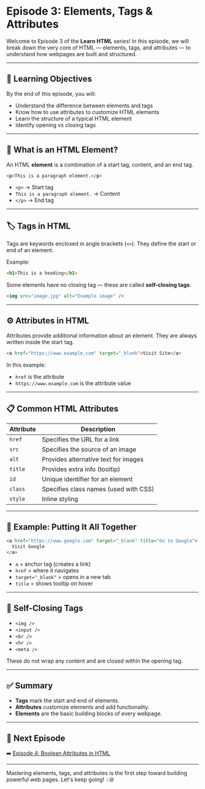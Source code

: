 # Episode 3: Elements, Tags & Attributes

Welcome to Episode 3 of the **Learn HTML** series! In this episode, we will break down the very core of HTML — elements, tags, and attributes — to understand how webpages are built and structured.

---

## 🧠 Learning Objectives

By the end of this episode, you will:

- Understand the difference between elements and tags
- Know how to use attributes to customize HTML elements
- Learn the structure of a typical HTML element
- Identify opening vs closing tags

---

## 🧱 What is an HTML Element?

An HTML **element** is a combination of a start tag, content, and an end tag.

```html
<p>This is a paragraph element.</p>
```

- `<p>` → Start tag
- `This is a paragraph element.` → Content
- `</p>` → End tag

---

## 🏷️ Tags in HTML

Tags are keywords enclosed in angle brackets (`<>`). They define the start or end of an element.

Example:

```html
<h1>This is a heading</h1>
```

Some elements have no closing tag — these are called **self-closing tags**:

```html
<img src="image.jpg" alt="Example image" />
```

---

## ⚙️ Attributes in HTML

Attributes provide additional information about an element. They are always written inside the start tag.

```html
<a href="https://www.example.com" target="_blank">Visit Site</a>
```

In this example:
- `href` is the attribute
- `https://www.example.com` is the attribute value

---

## 📋 Common HTML Attributes

| Attribute   | Description                          |
|-------------|--------------------------------------|
| `href`      | Specifies the URL for a link         |
| `src`       | Specifies the source of an image     |
| `alt`       | Provides alternative text for images |
| `title`     | Provides extra info (tooltip)        |
| `id`        | Unique identifier for an element     |
| `class`     | Specifies class names (used with CSS)|
| `style`     | Inline styling                       |

---

## 🧪 Example: Putting It All Together

```html
<a href="https://www.google.com" target="_blank" title="Go to Google">
  Visit Google
</a>
```

- `a` = anchor tag (creates a link)
- `href` = where it navigates
- `target="_blank"` = opens in a new tab
- `title` = shows tooltip on hover

---

## 🧩 Self-Closing Tags

- `<img />`
- `<input />`
- `<br />`
- `<hr />`
- `<meta />`

These do not wrap any content and are closed within the opening tag.

---

## ✅ Summary

- **Tags** mark the start and end of elements.
- **Attributes** customize elements and add functionality.
- **Elements** are the basic building blocks of every webpage.

---

## 🔗 Next Episode

➡️ [Episode 4: Boolean Attributes in HTML](../Episode_04/Readme.md)

---

Mastering elements, tags, and attributes is the first step toward building powerful web pages. Let's keep going! 💡🌐

